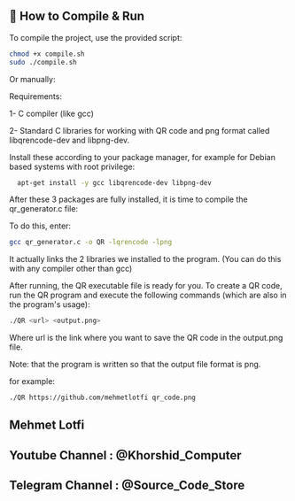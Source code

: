 ## 🚀 How to Compile & Run

To compile the project, use the provided script:

```bash
chmod +x compile.sh
sudo ./compile.sh
```
Or manually:

  Requirements:
  
  1- C compiler (like gcc)
  
  2- Standard C libraries for working with QR code and png format called libqrencode-dev and libpng-dev.

  
  Install these according to your package manager, for example for Debian based systems with root privilege:

  ```bash
    apt-get install -y gcc libqrencode-dev libpng-dev
  ```
  After these 3 packages are fully installed, it is time to compile the qr_generator.c file:
  
  To do this, enter:
  ```bash
  gcc qr_generator.c -o QR -lqrencode -lpng
  ```
  It actually links the 2 libraries we installed to the program.
  (You can do this with any compiler other than gcc)

After running, the QR executable file is ready for you.
To create a QR code, run the QR program and execute the following commands (which are also in the program's usage):

```bash
./QR <url> <output.png>
```
Where url is the link where you want to save the QR code in the output.png file. 

Note: that the program is written so that the output file format is png.

for example:
```bash
./QR https://github.com/mehmetlotfi qr_code.png
```
## Mehmet Lotfi
## Youtube  Channel : @Khorshid_Computer
## Telegram Channel : @Source_Code_Store
